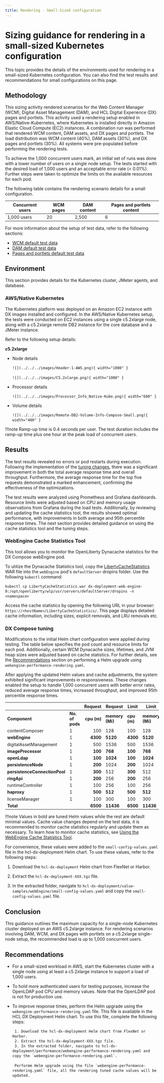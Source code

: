 ```yaml
---
title: Rendering - Small-Sized configuration
---
```


# Sizing guidance for rendering in a small-sized Kubernetes configuration

This topic provides the details of the environments used for rendering in a small-sized Kubernetes configuration. You can also find the test results and recommendations for small configurations on this page.

## Methodology

This sizing activity rendered scenarios for the Web Content Manager (WCM), Digital Asset Management (DAM), and HCL Digital Experience (DX) pages and portlets. This activity used a rendering setup enabled in AWS/Native-Kubernetes, where Kubernetes is installed directly in Amazon Elastic Cloud Compute (EC2) instances. A combination run was performed that rendered WCM content, DAM assets, and DX pages and portlets. The load distribution was WCM content (40%), DAM assets (30%), and DX pages and portlets (30%). All systems were pre-populated before performing the rendering tests.

To achieve the 1,000 concurrent users mark, an initial set of runs was done with a lower number of users on a single node setup. The tests started with the desired load of 1,000 users and an acceptable error rate (< 0.01%). Further steps were taken to optimize the limits on the available resources for each pod.

The following table contains the rendering scenario details for a small configuration. 

| Concurrent users     |  WCM pages         |  DAM content         |  Pages and portlets content   |
| -------------------- | ------------------ | -------------------- | ----------------------------- |
| 1,000 users          | 20                 | 2,500                |    6                          |

For more information about the setup of test data, refer to the following sections:

- [WCM default test data](./index.md#wcm-default-test-data)
- [DAM default test data](./index.md#dam-default-test-data)
- [Pages and portlets default test data](./index.md#pages-and-portlets-default-test-data)

## Environment

This section provides details for the Kubernetes cluster, JMeter agents, and database.

### AWS/Native Kubernetes
The Kubernetes platform was deployed on an Amazon EC2 instance with DX images installed and configured. In the AWS/Native Kubernetes setup, the tests were conducted on EC2 instances using a single c5.2xlarge node, along with a c5.2xlarge remote DB2 instance for the core database and a JMeter instance.

Refer to the following setup details:

**c5.2xlarge**

- Node details

      ![](../../../images/Header-1-AWS.png){ width="1000" }
      
      ![](../../../images/C5.2xlarge.png){ width="1000" }

- Processor details

      ![](../../../images/Processor_Info_Native-Kube.png){ width="600" }

- Volume details

      ![](../../../images/Remote-DB2-Volume-Info-Compose-Small.png){ width="400" }


!!!note
      Ramp-up time is 0.4 seconds per user. The test duration includes the ramp-up time plus one hour at the peak load of concurrent users.


## Results

The test results revealed no errors or pod restarts during execution. Following the implementation of the [tuning changes](./rendering_small_config.md#dx-compose-tuning), there was a significant improvement in both the total average response time and overall throughput. Furthermore, the average response time for the top five requests demonstrated a marked enhancement, confirming the effectiveness of the optimizations.

The test results were analyzed using Prometheus and Grafana dashboards. Resource limits were adjusted based on CPU and memory usage observations from Grafana during the load tests. Additionally, by reviewing and updating the cache statistics tool, the results showed optimal performance, with improvements in both average and 95th percentile response times. The next section provides detailed guidance on using the cache statistics tool and the tuning steps.

### WebEngine Cache Statistics Tool

This tool allows you to monitor the OpenLiberty Dynacache statistics for the DX Compose webEngine pod.

To utilize the Dynacache Statistics tool, copy the [LibertyCacheStatistics](./LibertyCacheStatistics.war) WAR file into the `webEngine` pod's `defaultServer` dropins folder. Use the following `kubectl` command:

```
kubectl cp LibertyCacheStatistics.war dx-deployment-web-engine-0:/opt/openliberty/wlp/usr/servers/defaultServer/dropins -n <namespace>
```
Access the cache statistics by opening the following URL in your browser: `https://<hostName>/LibertyCacheStatistics/`. This page displays detailed cache information, including sizes, explicit removals, and LRU removals etc.

### DX Compose tuning

Modifications to the initial Helm chart configuration were applied during testing. The table below specifies the pod count and resource limits for each pod. Additionally, certain WCM Dynacache sizes, lifetimes, and JVM heap sizes were adjusted based on cache statistics. For further details, see the [Recommendations](./rendering_small_config.md/#recommendations) section on performing a Helm upgrade using `webengine-performance-rendering.yaml`.

After applying the updated Helm values and cache adjustments, the system exhibited significant improvements in responsiveness. These changes enabled the setup to handle 1,000 concurrent users with better error rates, reduced average response times, increased throughput, and improved 95th percentile response times.

|  |  | Request | Request | Limit | Limit |
|---|---|---:|---|---|---|
| **Component** | **No. of pods** | **cpu (m)<br>** | **memory (Mi)<br>** | **cpu (m)<br>** | **memory (Mi)<br>** |
| contentComposer | 1 | 100 | 128 | 100 | 128 |
| **webEngine** | 1 | **4300** | **5120** | **4300** | **5120** |
| digitalAssetManagement | 1 | 500 | 1536 | 500 | 1536 |
| **imageProcessor** | 1 | **100** | **768** | **100** | **768** |
| **openLdap** | 1 | **100** | **1024** | **100** | **1024** |
| **persistenceNode** | 1 | **200** | 1024 | **200** | 1024 |
| **persistenceConnectionPool** | 1 | **300** | 512 | **300** | 512 |
| **ringApi** | 1 | **200** | 256 | **200** | 256 |
| runtimeController | 1 | 100 | 256 | 100 | 256 |
| **haproxy** | 1 | **500** | **512** | **500** | **512** |
| licenseManager | 1 | 100 | 300 | 100 | 300 |
| **Total** | | **6500** | **11436** | **6500** | **11436** |


!!!note
     Values in bold are tuned Helm values while the rest are default minimal values.
     Cache value changes depend on the test data, it is recommended to monitor cache statistics regularly and update them as necessary. To learn how to monitor cache statistics, see [Using the WebEngine Cache Statistics Tool](./rendering_small_config.md#webengine-cache-statistics-tool).

For convenience, these values were added to the `small-config-values.yaml` file in the hcl-dx-deployment Helm chart. To use these values, refer to the following steps:

1. Download the `hcl-dx-deployment` Helm chart from FlexNet or Harbor.

2. Extract the `hcl-dx-deployment-XXX.tgz` file.

3. In the extracted folder, navigate to `hcl-dx-deployment/value-samples/webEngine/small-config-values.yaml` and copy the `small-config-values.yaml` file.

## Conclusion

This guidance outlines the maximum capacity for a single-node Kubernetes cluster deployed on an AWS c5.2xlarge instance. For rendering scenarios involving DAM, WCM, and DX pages with portlets on a c5.2xlarge single-node setup, the recommended load is up to 1,000 concurrent users.

## Recommendations

- For a small-sized workload in AWS, start the Kubernetes cluster with a single node using at least a c5.2xlarge instance to support a load of 1,000 users.

- To hold more authenticated users for testing purposes, increase the OpenLDAP pod CPU and memory values. Note that the OpenLDAP pod is not for production use.

- To improve response times, perform the Helm upgrade using the `webengine-performance-rendering.yaml` file. This file is available in the HCL DX Deployment Helm chart. To use this file, complete the following steps:

       1. Download the hcl-dx-deployment Helm chart from FlexNet or Harbor.
       2. Extract the hcl-dx-deployment-XXX.tgz file.
       3. In the extracted folder, navigate to hcl-dx-deployment/performance/webengine-performance-rendering.yaml and copy the `webengine-performance-rendering.yaml`.

       Performm Helm upgrade using the file `webengine-performance-rendering.yaml` file, all the rendering tuned cache values will be updated.